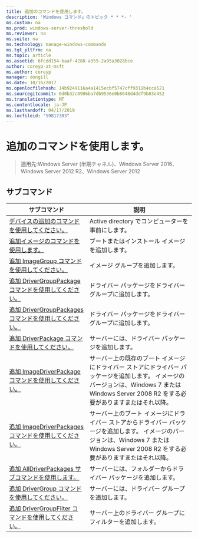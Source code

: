```yaml
---
title: 追加のコマンドを使用します。
description: 'Windows コマンド」のトピック * * *- '
ms.custom: na
ms.prod: windows-server-threshold
ms.reviewer: na
ms.suite: na
ms.technology: manage-windows-commands
ms.tgt_pltfrm: na
ms.topic: article
ms.assetid: 6fcdd154-baaf-4288-a355-2a95a3028bce
author: coreyp-at-msft
ms.author: coreyp
manager: dongill
ms.date: 10/16/2017
ms.openlocfilehash: 14b9249116a4a1415ecbf5747cff9311b4cca521
ms.sourcegitcommit: 0d0b32c8986ba7db9536e0b8648d4ddf9b03e452
ms.translationtype: MT
ms.contentlocale: ja-JP
ms.lasthandoff: 04/17/2019
ms.locfileid: "59817303"
---
```

# <a name="using-the-add-command"></a>追加のコマンドを使用します。

>適用先:Windows Server (半期チャネル)、Windows Server 2016、Windows Server 2012 R2、Windows Server 2012

## <a name="subcommands"></a>サブコマンド
|サブコマンド|説明|
|-------|--------|
|[デバイスの追加のコマンドを使用してください。](using-the-add-device-command.md)|Active directory でコンピューターを事前にします。|
|[追加イメージのコマンドを使用します。](using-the-add-image-command.md)|ブートまたはインストール イメージを追加します。|
|[追加 ImageGroup コマンドを使用してください。](using-the-add-imagegroup-command.md)|イメージ グループを追加します。|
|[追加 DriverGroupPackage コマンドを使用してください。](using-the-add-drivergrouppackage-command.md)|ドライバー パッケージをドライバー グループに追加します。|
|[追加 DriverGroupPackages コマンドを使用してください。](using-the-add-drivergrouppackages-command.md)|ドライバー パッケージをドライバー グループに追加します。|
|[追加 DriverPackage コマンドを使用してください。](using-the-add-driverpackage-command.md)|サーバーには、ドライバー パッケージを追加します。|
|[追加 ImageDriverPackage コマンドを使用してください。](using-the-add-imagedriverpackage-command.md)|サーバー上の既存のブート イメージにドライバー ストアにドライバー パッケージを追加します。 イメージのバージョンは、Windows 7 または Windows Server 2008 R2 をする必要がありますまたはそれ以降。|
|[追加 ImageDriverPackages コマンドを使用してください。](using-the-add-imagedriverpackages-command.md)|サーバー上のブート イメージにドライバー ストアからドライバー パッケージを追加します。 イメージのバージョンは、Windows 7 または Windows Server 2008 R2 をする必要がありますまたはそれ以降。|
|[追加 AllDriverPackages サブコマンドを使用します。](using-the-add-alldriverpackages-subcommand.md)|サーバーには、フォルダーからドライバー パッケージを追加します。|
|[追加 DriverGroup コマンドを使用してください。](using-the-add-drivergroup-command.md)|サーバーには、ドライバー グループを追加します。|
|[追加 DriverGroupFilter コマンドを使用してください。](using-the-add-drivergroupfilter-command.md)|サーバー上のドライバー グループにフィルターを追加します。|
